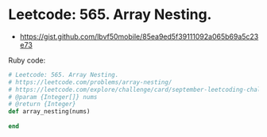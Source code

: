 # Leetcode: 565. Array Nesting.

- https://gist.github.com/lbvf50mobile/85ea9ed5f39111092a065b69a5c23e73
 
Ruby code:
```Ruby
# Leetcode: 565. Array Nesting.
# https://leetcode.com/problems/array-nesting/
# https://leetcode.com/explore/challenge/card/september-leetcoding-challenge-2021/636/week-1-september-1st-september-7th/3960/
# @param {Integer[]} nums
# @return {Integer}
def array_nesting(nums)
    
end
```
